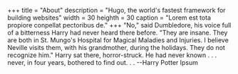 +++
title = "About"
description = "Hugo, the world's fastest framework for building websites"
width = 30
heighth = 30
caption = "Lorem est tota propiore conpellat pectoribus de."
+++
"No," said Dumbledore, his voice full of a bitterness Harry had never heard there before. "They are insane. They are both in St. Mungo's Hospital for Magical Maladies and Injuries. I believe Neville visits them, with his grandmother, during the holidays. They do not recognize him." Harry sat there, horror-struck. He had never known . . . never, in four years, bothered to find out. . . --Harry Potter Ipsum

